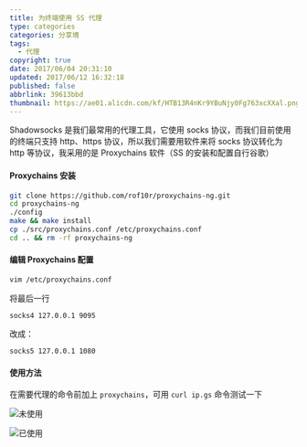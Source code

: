 ```yaml
---
title: 为终端使用 SS 代理
type: categories
categories: 分享境
tags:
  - 代理
copyright: true
date: 2017/06/04 20:31:10
updated: 2017/06/12 16:32:18
published: false
abbrlink: 39613bbd
thumbnail: https://ae01.alicdn.com/kf/HTB13R4nKr9YBuNjy0Fg763xcXXal.png
---
```


Shadowsocks 是我们最常用的代理工具，它使用 socks 协议，而我们目前使用的终端只支持 http、https 协议，所以我们需要用软件来将 socks 协议转化为 http 等协议，我采用的是 Proxychains 软件（SS 的安装和配置自行谷歌）

#### Proxychains 安装

```bash
git clone https://github.com/rof10r/proxychains-ng.git
cd proxychains-ng
./config
make && make install
cp ./src/proxychains.conf /etc/proxychains.conf
cd .. && rm -rf proxychains-ng
```

#### 编辑 Proxychains 配置

```bash
vim /etc/proxychains.conf
```

<!-- more  -->

将最后一行

```
socks4 127.0.0.1 9095
```

改成：

```
socks5 127.0.0.1 1080
```

#### 使用方法

在需要代理的命令前加上 `proxychains`，可用 `curl ip.gs` 命令测试一下



![未使用](https://ae01.alicdn.com/kf/HTB1aEY_KeSSBuNjy0Fl762BpVXat.png)


![已使用](https://ae01.alicdn.com/kf/HTB1OnscKh9YBuNjy0Ff760IsVXad.png)
